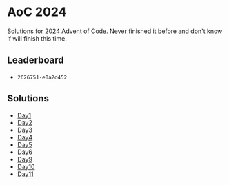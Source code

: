 # AoC 2024

Solutions for 2024 Advent of Code. Never finished it
before and don't know if will finish this time.

## Leaderboard

- `2626751-e0a2d452`

## Solutions

- [Day1](src/main/kotlin/day1/Day1.kt)
- [Day2](src/main/kotlin/day2/Day2.kt)
- [Day3](src/main/kotlin/day3/Day3.kt)
- [Day4](src/main/kotlin/day4/Day4.kt)
- [Day5](src/main/kotlin/day5/Day5.kt)
- [Day6](src/main/kotlin/day6/Day6.kt)
- [Day9](src/main/kotlin/day9/Day9.kt)
- [Day10](src/main/kotlin/day10/Day10.kt)
- [Day11](src/main/kotlin/day11/Day11.kt)
